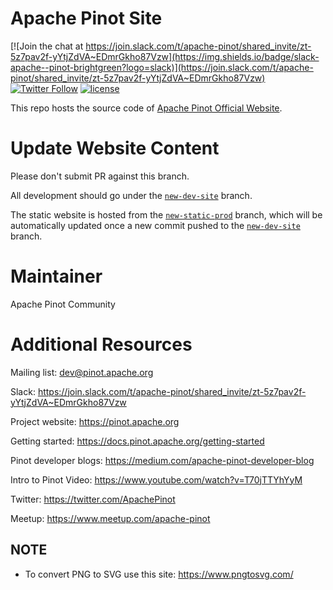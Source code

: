 Apache Pinot Site
=================

[![Join the chat at https://join.slack.com/t/apache-pinot/shared_invite/zt-5z7pav2f-yYtjZdVA~EDmrGkho87Vzw](https://img.shields.io/badge/slack-apache--pinot-brightgreen?logo=slack)](https://join.slack.com/t/apache-pinot/shared_invite/zt-5z7pav2f-yYtjZdVA~EDmrGkho87Vzw)
[![Twitter Follow](https://img.shields.io/twitter/follow/apachepinot.svg?label=Follow&style=social)](https://twitter.com/intent/follow?screen_name=apachepinot)
[![license](https://img.shields.io/github/license/apache/pinot.svg)](LICENSE)

This repo hosts the source code of [Apache Pinot Official Website](https://pinot.apache.org/).

Update Website Content
======================

Please don't submit PR against this branch.

All development should go under the [`new-dev-site`](https://github.com/apache/pinot-site/tree/new-dev-site) branch.

The static website is hosted from the [`new-static-prod`](https://github.com/apache/pinot-site/tree/new-static-prod) branch, which will be automatically updated once a new commit pushed to the [`new-dev-site`](https://github.com/apache/pinot-site/tree/new-dev-site) branch.


Maintainer
==========

Apache Pinot Community

Additional Resources
====================

Mailing list: dev@pinot.apache.org

Slack: https://join.slack.com/t/apache-pinot/shared_invite/zt-5z7pav2f-yYtjZdVA~EDmrGkho87Vzw

Project website: https://pinot.apache.org

Getting started: https://docs.pinot.apache.org/getting-started

Pinot developer blogs: https://medium.com/apache-pinot-developer-blog

Intro to Pinot Video: https://www.youtube.com/watch?v=T70jTTYhYyM

Twitter: https://twitter.com/ApachePinot

Meetup: https://www.meetup.com/apache-pinot


## NOTE

- To convert PNG to SVG use this site: https://www.pngtosvg.com/
